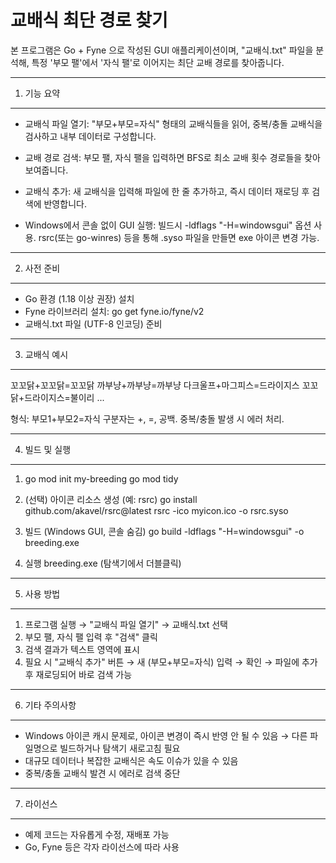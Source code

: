 # 교배식 최단 경로 찾기

본 프로그램은 Go + Fyne 으로 작성된 GUI 애플리케이션이며,
"교배식.txt" 파일을 분석해, 특정 '부모 팰'에서 '자식 팰'로 이어지는 최단 교배 경로를 찾아줍니다.

--------------------------------------------------------------------------------
1. 기능 요약
--------------------------------------------------------------------------------
- 교배식 파일 열기:
  "부모+부모=자식" 형태의 교배식들을 읽어, 중복/충돌 교배식을 검사하고
  내부 데이터로 구성합니다.

- 교배 경로 검색:
  부모 팰, 자식 팰을 입력하면 BFS로 최소 교배 횟수 경로들을 찾아 보여줍니다.

- 교배식 추가:
  새 교배식을 입력해 파일에 한 줄 추가하고,
  즉시 데이터 재로딩 후 검색에 반영합니다.

- Windows에서 콘솔 없이 GUI 실행:
  빌드시 -ldflags "-H=windowsgui" 옵션 사용.
  rsrc(또는 go-winres) 등을 통해 .syso 파일을 만들면 exe 아이콘 변경 가능.

--------------------------------------------------------------------------------
2. 사전 준비
--------------------------------------------------------------------------------
- Go 환경 (1.18 이상 권장) 설치
- Fyne 라이브러리 설치:
  go get fyne.io/fyne/v2
- 교배식.txt 파일 (UTF-8 인코딩) 준비

--------------------------------------------------------------------------------
3. 교배식 예시
--------------------------------------------------------------------------------
꼬꼬닭+꼬꼬닭=꼬꼬닭
까부냥+까부냥=까부냥
다크울프+마그피스=드라이지스
꼬꼬닭+드라이지스=불이리
...

형식:
부모1+부모2=자식
구분자는 +, =, 공백.
중복/충돌 발생 시 에러 처리.

--------------------------------------------------------------------------------
4. 빌드 및 실행
--------------------------------------------------------------------------------
1) go mod init my-breeding
   go mod tidy

2) (선택) 아이콘 리소스 생성 (예: rsrc)
   go install github.com/akavel/rsrc@latest
   rsrc -ico myicon.ico -o rsrc.syso

3) 빌드 (Windows GUI, 콘솔 숨김)
   go build -ldflags "-H=windowsgui" -o breeding.exe

4) 실행
   breeding.exe (탐색기에서 더블클릭)

--------------------------------------------------------------------------------
5. 사용 방법
--------------------------------------------------------------------------------
1) 프로그램 실행 → "교배식 파일 열기" → 교배식.txt 선택
2) 부모 팰, 자식 팰 입력 후 "검색" 클릭
3) 검색 결과가 텍스트 영역에 표시
4) 필요 시 "교배식 추가" 버튼 → 새 (부모+부모=자식) 입력 → 확인
   → 파일에 추가 후 재로딩되어 바로 검색 가능

--------------------------------------------------------------------------------
6. 기타 주의사항
--------------------------------------------------------------------------------
- Windows 아이콘 캐시 문제로, 아이콘 변경이 즉시 반영 안 될 수 있음
  → 다른 파일명으로 빌드하거나 탐색기 새로고침 필요
- 대규모 데이터나 복잡한 교배식은 속도 이슈가 있을 수 있음
- 중복/충돌 교배식 발견 시 에러로 검색 중단

--------------------------------------------------------------------------------
7. 라이선스
--------------------------------------------------------------------------------
- 예제 코드는 자유롭게 수정, 재배포 가능
- Go, Fyne 등은 각자 라이선스에 따라 사용
